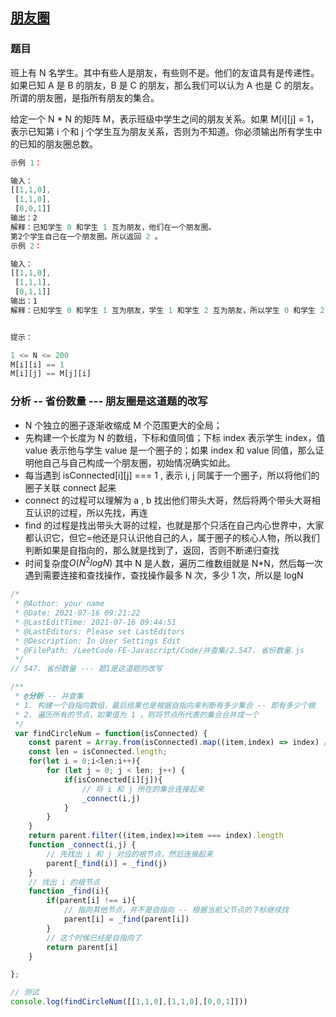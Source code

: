 <!--
 * @Author: your name
 * @Date: 2021-07-16 09:16:55
 * @LastEditTime: 2021-07-16 10:01:07
 * @LastEditors: your name
 * @Description: In User Settings Edit
 * @FilePath: /LeetCode-FE-Javascript/Code/并查集/并查集.md
-->
## [朋友圈](https://leetcode-cn.com/problems/number-of-provinces/solution/bing-cha-ji-by-jzsq_lyx-xu2r/)
### 题目
班上有 N 名学生。其中有些人是朋友，有些则不是。他们的友谊具有是传递性。如果已知 A 是 B 的朋友，B 是 C 的朋友，那么我们可以认为 A 也是 C 的朋友。所谓的朋友圈，是指所有朋友的集合。

给定一个 N * N 的矩阵 M，表示班级中学生之间的朋友关系。如果 M[i][j] = 1，表示已知第 i 个和 j 个学生互为朋友关系，否则为不知道。你必须输出所有学生中的已知的朋友圈总数。

```javascript
示例 1：

输入：
[[1,1,0],
 [1,1,0],
 [0,0,1]]
输出：2
解释：已知学生 0 和学生 1 互为朋友，他们在一个朋友圈。
第2个学生自己在一个朋友圈。所以返回 2 。
示例 2：

输入：
[[1,1,0],
 [1,1,1],
 [0,1,1]]
输出：1
解释：已知学生 0 和学生 1 互为朋友，学生 1 和学生 2 互为朋友，所以学生 0 和学生 2 也是朋友，所以他们三个在一个朋友圈，返回 1 。


提示：

1 <= N <= 200
M[i][i] == 1
M[i][j] == M[j][i]
```

### 分析 -- 省份数量 --- 朋友圈是这道题的改写
- N 个独立的圈子逐渐收缩成 M 个范围更大的全局；
- 先构建一个长度为 N 的数组，下标和值同值；下标 index 表示学生 index，值 value 表示他与学生 value 是一个圈子的；如果 index 和 value 同值，那么证明他自己与自己构成一个朋友圈，初始情况确实如此。
- 每当遇到  isConnected[i][j] === 1 , 表示 i, j 同属于一个圈子，所以将他们的圈子关联 connect 起来
- connect 的过程可以理解为 a , b 找出他们带头大哥，然后将两个带头大哥相互认识的过程，所以先找，再连
- find 的过程是找出带头大哥的过程，也就是那个只活在自己内心世界中，大家都认识它，但它=他还是只认识他自己的人，属于圈子的核心人物，所以我们判断如果是自指向的，那么就是找到了，返回，否则不断递归查找
- 时间复杂度${O(N^2logN)}$ 其中 N 是人数，遍历二维数组就是 N*N，然后每一次遇到需要连接和查找操作，查找操作最多 N 次，多少 1 次，所以是 logN

```javascript
/*
 * @Author: your name
 * @Date: 2021-07-16 09:21:22
 * @LastEditTime: 2021-07-16 09:44:51
 * @LastEditors: Please set LastEditors
 * @Description: In User Settings Edit
 * @FilePath: /LeetCode-FE-Javascript/Code/并查集/2.547. 省份数量.js
 */
// 547. 省份数量 --- 题1是这道题的改写

/**
 * @分析 -- 并查集
 * 1. 构建一个自指向数组，最后结果也是根据自指向来判断有多少集合 -- 即有多少个根
 * 2. 遍历所有的节点，如果值为 1 ，则将节点所代表的集合合并成一个
 */
 var findCircleNum = function(isConnected) {
    const parent = Array.from(isConnected).map((item,index) => index) // 创建一个自指向的数组
    const len = isConnected.length;
    for(let i = 0;i<len;i++){
        for (let j = 0; j < len; j++) {
            if(isConnected[i][j]){
                // 将 i 和 j 所在的集合连接起来
                _connect(i,j)
            }
        }
    }
    return parent.filter((item,index)=>item === index).length
    function _connect(i,j) {
        // 先找出 i 和 j 对应的根节点，然后连接起来
        parent[_find(i)] = _find(j)
    }
    // 找出 i 的根节点
    function _find(i){
        if(parent[i] !== i){
            // 指向其他节点，并不是自指向 -- 根据当前父节点的下标继续找
            parent[i] = _find(parent[i])
        }
        // 这个时候已经是自指向了
        return parent[i]
    }

};

// 测试
console.log(findCircleNum([[1,1,0],[1,1,0],[0,0,1]]))
```